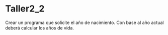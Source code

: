 # Taller2_2
Crear un programa que solicite el año de nacimiento. Con base al año actual deberá calcular los años de vida.
